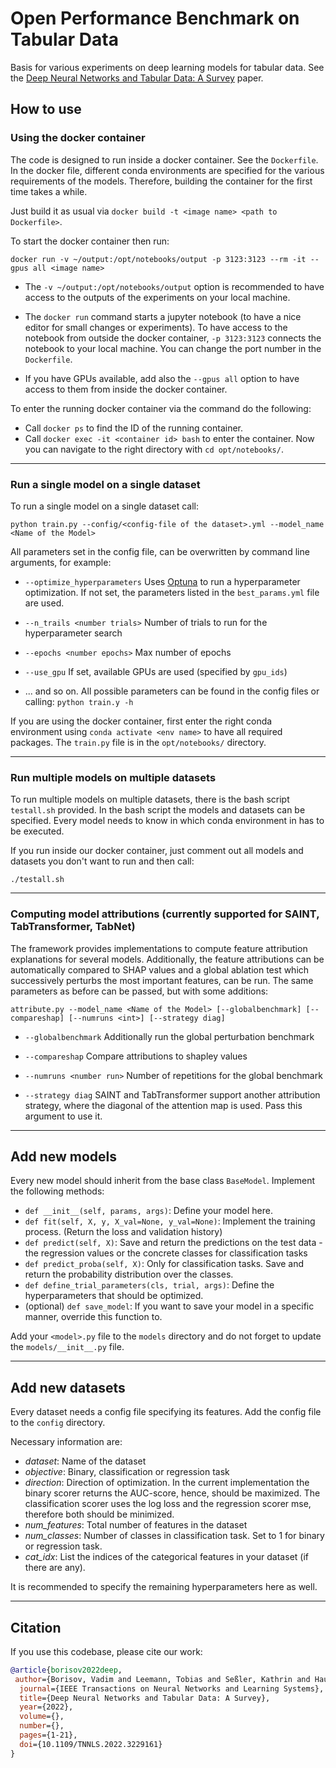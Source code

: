 # Open Performance Benchmark on Tabular Data

Basis for various experiments on deep learning models for tabular data.
See the [Deep Neural Networks and Tabular Data: A Survey](https://ieeexplore.ieee.org/abstract/document/9998482/) paper.

## How to use

### Using the docker container

The code is designed to run inside a docker container. See the `Dockerfile`.
In the docker file, different conda environments are specified for the various 
requirements of the models. Therefore, building the container for the first time takes a
while.

Just build it as usual via `docker build -t <image name> <path to Dockerfile>`.

To start the docker container then run:

``docker run -v ~/output:/opt/notebooks/output -p 3123:3123 --rm -it --gpus all <image name>``

- The `-v ~/output:/opt/notebooks/output` option is recommended to have access to the 
outputs of the experiments on your local machine.

- The `docker run` command starts a jupyter notebook (to have a nice editor for small changes or experiments).
To have access to the notebook from outside the docker container, `-p 3123:3123` connects the notebook to your local 
machine. You can change the port number in the `Dockerfile`.

- If you have GPUs available, add also the `--gpus all` option to have access to them from
inside the docker container.

To enter the running docker container via the command do the following:
- Call `docker ps` to find the ID of the running container.
- Call `docker exec -it <container id> bash` to enter the container. 
Now you can navigate to the right directory with `cd opt/notebooks/`.

----------------------------

### Run a single model on a single dataset

To run a single model on a single dataset call:

``python train.py --config/<config-file of the dataset>.yml --model_name <Name of the Model>``

All parameters set in the config file, can be overwritten by command line arguments, for example:

- ``--optimize_hyperparameters`` Uses [Optuna](https://optuna.org/) to run a hyperparameter optimization. If not set, the parameters listed in the `best_params.yml` file are used.

- ``--n_trails <number trials>`` Number of trials to run for the hyperparameter search

- ``--epochs <number epochs>`` Max number of epochs

- ``--use_gpu`` If set, available GPUs are used (specified by `gpu_ids`)

- ... and so on. All possible parameters can be found in the config files or calling: 
``python train.y -h``

If you are using the docker container, first enter the right conda environment using `conda activate <env name>` to 
have all required packages. The `train.py` file is in the `opt/notebooks/` directory.

--------------------------------------

### Run multiple models on multiple datasets

To run multiple models on multiple datasets, there is the bash script `testall.sh` provided.
In the bash script the models and datasets can be specified. Every model needs to know in 
which conda environment in has to be executed.

If you run inside our docker container, just comment out all models and datasets you don't
want to run and then call:

`./testall.sh`

-------------------------------------
### Computing model attributions (currently supported for SAINT, TabTransformer, TabNet)

The framework provides implementations to compute feature attribution explanations for several models.
Additionally, the feature attributions can be automatically compared to SHAP values and a global ablation 
test which successively perturbs the most important features, can be run. The same parameters as before can be passed, but
with some additions:

`attribute.py --model_name <Name of the Model> [--globalbenchmark] [--compareshap] [--numruns <int>] [--strategy diag]`

- `--globalbenchmark` Additionally run the global perturbation benchmark

- `--compareshap` Compare attributions to shapley values

- `--numruns <number run>` Number of repetitions for the global benchmark

- ``--strategy diag`` SAINT and TabTransformer support another attribution strategy, where the diagonal of the attention map is used. Pass this argument to use it.


-------------------------------------

## Add new models

Every new model should inherit from the base class `BaseModel`. Implement the following methods:

- `def __init__(self, params, args)`: Define your model here.
- `def fit(self, X, y, X_val=None, y_val=None)`: Implement the training process. (Return the loss and validation history)
- `def predict(self, X)`: Save and return the predictions on the test data - the regression values or the concrete classes for classification tasks
- `def predict_proba(self, X)`: Only for classification tasks. Save and return the probability distribution over the classes.
- `def define_trial_parameters(cls, trial, args)`: Define the hyperparameters that should be optimized.
- (optional) `def save_model`: If you want to save your model in a specific manner, override this function to.

Add your `<model>.py` file to the `models` directory and do not forget to update the `models/__init__.py` file.

----------------------------------------------

## Add new datasets

Every dataset needs a config file specifying its features. Add the config file to the `config` directory.

Necessary information are:
- *dataset*: Name of the dataset
- *objective*: Binary, classification or regression task
- *direction*: Direction of optimization. In the current implementation the binary scorer returns the AUC-score,
hence, should be maximized. The classification scorer uses the log loss and the regression scorer mse, therefore
both should be minimized.
- *num_features*: Total number of features in the dataset
- *num_classes*: Number of classes in classification task. Set to 1 for binary or regression task.
- *cat_idx*: List the indices of the categorical features in your dataset (if there are any).

It is recommended to specify the remaining hyperparameters here as well.

----------------------------

<!-- ![Architecture of the docker container](Docker_architecture.png) -->




## Citation  
If you use this codebase, please cite our work:
```bib
@article{borisov2022deep,
 author={Borisov, Vadim and Leemann, Tobias and Seßler, Kathrin and Haug, Johannes and Pawelczyk, Martin and Kasneci, Gjergji},
  journal={IEEE Transactions on Neural Networks and Learning Systems}, 
  title={Deep Neural Networks and Tabular Data: A Survey}, 
  year={2022},
  volume={},
  number={},
  pages={1-21},
  doi={10.1109/TNNLS.2022.3229161}
}
```
